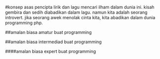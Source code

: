#konsep asas
pencipta lirik dan lagu mencari ilham dalam dunia ini. kisah gembira dan sedih diabadikan dalam lagu.
namun kita adalah seorang introvert. 
jika seorang awek menolak cinta kita, kita abadikan dalam dunia programming php.

##amalan biasa amatur buat programming

##amalan biasa intermediad buat programming

####amalan biasa expert buat programming

